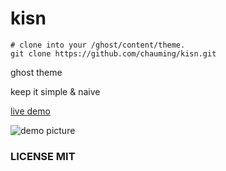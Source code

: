 # kisn

```shell
# clone into your /ghost/content/theme.
git clone https://github.com/chauming/kisn.git
```

ghost theme 

keep it simple & naive

[live demo](https://todoit.me)

![demo picture](https://www.todoit.me/static/ghost-theme-demo.png)

### LICENSE MIT

